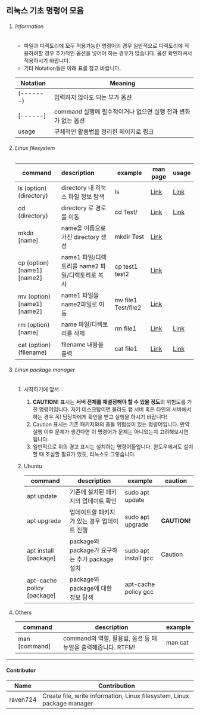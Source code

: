 ## 리눅스 기초 명령어 모음

1. ###### Information

   * 파일과 디렉토리에 모두 적용가능한 명령어의 경우 일반적으로 디렉토리에 적용하려할 경우 추가적인 옵션을 넣어야 하는 경우가 많습니다. 옵션 확인하셔서 적용하시기 바랍니다.
   * 기타 Notation들은 아래 표를 참고 바랍니다.

   | Notation  | Meaning                                                      |
   | --------- | ------------------------------------------------------------ |
   | (-------) | 입력하지 않아도 되는 부가 옵션                               |
   | [------]  | command 실행에 필수적이거나 없으면 실행 전과 변화가 없는 옵션 |
   | usage     | 구체적인 활용법을 정리한 페이지로 링크                       |
   
2. ###### Linux filesystem

   | command     | description | example | man page | usage |
   | ----------- | :---------- | ----------- | ----------- | ----------- |
   | ls (option) (directory) | directory 내 리눅스 파일 정보 탐색 | ls | [Link](https://man7.org/linux/man-pages/man1/ls.1.html) | [Link](./LinuxCommand/ls.md) |
   | cd (directory) | directory 로 경로를 이동 | cd Test/ | [Link](https://man7.org/linux/man-pages/man1/cd.1p.html) | [Link](./LinuxCommand/cd.md) |
   | mkdir [name] | name을 이름으로 가진 directory 생성 | mkdir Test | [Link](https://man7.org/linux/man-pages/man1/mkdir.1.html) |  |
   | cp (option) [name1] [name2] | name1 파일/디렉토리를 name2 파일/디렉토리로 복사 | cp test1 test2 | [Link](https://man7.org/linux/man-pages/man1/cp.1.html) |  |
   | mv (option) [name1] [name2] | name1 파일을 name2파일로 이동 | mv file1 Test/file2 | [Link](https://man7.org/linux/man-pages/man1/mv.1.html) |  |
   | rm (option) [name] | name 파일/디렉토리를 삭제 | rm file1 | [Link](https://man7.org/linux/man-pages/man1/rm.1.html) | [Link](./LinuxCommand/rm.md) |
   | cat (option) (filename) | filename 내용을 출력 | cat file1 | [Link](https://man7.org/linux/man-pages/man1/cat.1.html) | [Link](./LinuxCommand/cat.md) |
   
    
   
3. ###### Linux package manager

   1. 시작하기에 앞서...
      1. **CAUTION!** 표시는 **서버 전체를 재설정해야 할 수 있을 정도**의 위험도를 가진 명령어입니다. 자기 데스크탑이면 몰라도 랩 서버 혹은 타인의 서버에서 하는 경우 꼭! 담당자에게 확인을 받고 실행을 하시기 바랍니다!
      2. Caution 표시는 기존 패키지와의 충돌 위험성이 있는 명령어입니다. 만약 실행 이후 문제가 생긴다면 이 명령어가 문제는 아니었는지 고려해보시면 됩니다.
      3. 일반적으로 위의 경고 표시는 설치하는 명령어들입니다. 윈도우에서도 설치할 때 조심할 필요가 있듯, 리눅스도 그렇습니다.

   2. Ubuntu

      | command                    | description                                    | example              | caution      |
      | -------------------------- | ---------------------------------------------- | -------------------- | ------------ |
      | apt update                 | 기존에 설치된 패키지의 업데이트 확인           | sudo apt update      |              |
      | apt upgrade                | 업데이트할 패키지가 있는 경우 업데이트 진행    | sudo apt upgrade     | **CAUTION!** |
      | apt install [package]      | package와 package가 요구하는 추가 package 설치 | sudo apt install gcc | Caution      |
      | apt-cache policy [package] | package와 package에 대한 정보 탐색             | apt-cache policy gcc |              |

      

4. Others

   | command       | description                                                  | example |
   | ------------- | ------------------------------------------------------------ | ------- |
   | man [command] | command의 역할, 활용법, 옵션 등 매뉴얼을 출력해줍니다. RTFM! | man cat |

   



------------------------------------

<h4> Contributor</h4>

| Name     | Contribution                                                 |
| -------- | ------------------------------------------------------------ |
| raven724 | Create file, write information, Linux filesystem, Linux package manager |





